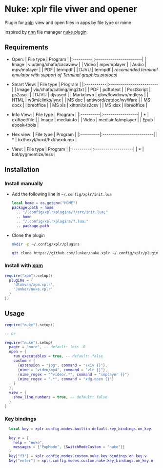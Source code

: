 # Nuke: xplr file viwer and opener

Plugin for [xplr](https://github.com/sayanarijit/xplr): view and open files in apps by file type or mime

inspired by [nnn](https://github.com/jarun/nnn) file manager [nuke plugin](https://github.com/jarun/nnn/blob/master/plugins/nuke).

## Requirements

- Open:
  | File type | Program                 |
  |:----------|:------------------------|
  | Image     | viu/timg/chafa/cacaview |
  | Video     | mpv/mplayer             |
  | Audio     | mpv/mplayer             |
  | PDF       | termpdf                 |
  | DJVU      | termpdf                 |
  *recomended terminal emulator with support of [Terminal graphics protocol](https://sw.kovidgoyal.net/kitty/graphics-protocol/)*

- Smart View:
  | File type  | Program                  |
  |:-----------|:-------------------------|
  | Image      | viu/chafa/catimg/img2txt |
  | PDF        | pdftotext                |
  | PostScript | ps2ascii                 |
  | DJVU       | djvused                  |
  | Markdown   | glow/lowdown/mdless      |
  | HTML       | w3m/elinks/lynx          |
  | MS doc     | antiword/catdoc/wvWare   |
  | MS docx    | libreoffice              |
  | MS xls     | xlhtml/xls2csv           |
  | MS xlsx    | libreoffice              |

- Info View:
  | File type | Program           |
  |:----------|:------------------|
  | *         | exiftool/file     |
  | Image     | mediainfo         |
  | Video     | mediainfo/mplayer |
  | Epub      | ebook-tools       |

- Hex view:
  | File type | Program                   |
  |:----------|:--------------------------|
  | *         | hx/hexyl/huxd/hxl/hexdump |

- View:
  | File type | Program             |
  |:----------|:--------------------|
  | *         | bat/pygmentize/less |
 
## Installation

### Install manually

- Add the following line in `~/.config/xplr/init.lua`

  ```lua
  local home = os.getenv("HOME")
  package.path = home
    .. "/.config/xplr/plugins/?/src/init.lua;"
    .. home
    .. "/.config/xplr/plugins/?.lua;"
    .. package.path
  ```

- Clone the plugin

  ```bash
  mkdir -p ~/.config/xplr/plugins

  git clone https://github.com/Junker/nuke.xplr ~/.config/xplr/plugins/nuke
  ```
  
### Install with [xpm](https://github.com/dtomvan/xpm.xplr)

```lua
require("xpm").setup({
  plugins = {
    'dtomvan/xpm.xplr',
    'Junker/nuke.xplr'
  }
})
```

## Usage
  
```lua
require("nuke").setup()

-- Or

require("nuke").setup{
  pager = "more", -- default: less -R
  open = {
    run_executables = true, -- default: false
    custom = {
      {extension = "jpg", command = "sxiv {}"},
      {mime = "video/mp4", command = "vlc {}"},
      {mime_regex = "^video/.*", command = "smplayer {}"}
      {mime_regex = ".*", command = "xdg-open {}"}
    }
  },
  view = {
    show_line_numbers = true, -- default: false
  }
}
```

### Key bindings

```lua
  local key = xplr.config.modes.builtin.default.key_bindings.on_key
  
  key.v = {
    help = "nuke",
    messages = {"PopMode", {SwitchModeCustom = "nuke"}}
  }
  key["f3"] = xplr.config.modes.custom.nuke.key_bindings.on_key.v
  key["enter"] = xplr.config.modes.custom.nuke.key_bindings.on_key.o
```
